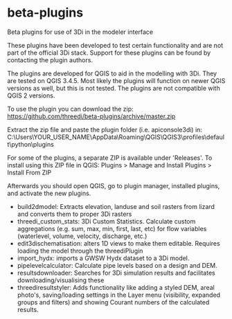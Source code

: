 # beta-plugins
Beta plugins for use of 3Di in the modeler interface

These plugins have been developed to test certain functionality and are not part of the official 3Di stack. Support for these plugins can be found by contacting the plugin authors. 

The plugins are developed for QGIS to aid in the modelling with 3Di. They are tested on QGIS 3.4.5. Most likely the plugins will function on newer QGIS versions as well, but this is not tested. The plugins are not compatible with QGIS 2 versions. 

To use the plugin you can download the zip:
https://github.com/threedi/beta-plugins/archive/master.zip

Extract the zip file and paste the plugin folder (i.e. apiconsole3di) in:
C:\Users\YOUR_USER_NAME\AppData\Roaming\QGIS\QGIS3\profiles\default\python\plugins

For some of the plugins, a separate ZIP is available under 'Releases'. To install using this ZIP file in QGIS: Plugins > Manage and Install Plugins > Install From ZIP

Afterwards you should open QGIS, go to plugin manager, installed plugins, and activate the new plugins.

- build2dmodel: Extracts elevation, landuse and soil rasters from lizard and converts them to proper 3Di rasters
- threedi_custom_stats: 3Di Custom Statistics. Calculate custom aggregations (e.g. sum, max, min, first, last, etc) for flow variables (waterlevel, volume, velocity, discharge, etc.)
- edit3dischematisation: alters 1D views to make them editable. Requires loading the model through the threediPlugin
- import_hydx: imports a GWSW Hydx dataset to a 3Di model.
- pipelevelcalculator: Calculate pipe levels based on a design and DEM.
- resultsdownloader: Searches for 3Di simulation results and facilitates downloading/visualising these
- threediresultstyler: Adds functionality like adding a styled DEM, areal photo's, saving/loading settings in the Layer menu (visibility, expanded groups and filters) and showing Courant numbers of the calculated results.
